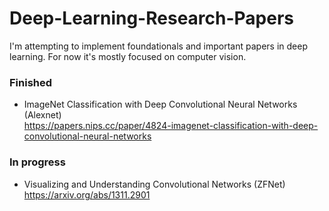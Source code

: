 # Deep-Learning-Research-Papers
I'm attempting to implement foundationals and important papers in deep learning. For now it's mostly focused on computer vision.

### Finished

- ImageNet Classification with Deep Convolutional Neural Networks (Alexnet)  
  https://papers.nips.cc/paper/4824-imagenet-classification-with-deep-convolutional-neural-networks

### In progress

- Visualizing and Understanding Convolutional Networks (ZFNet) <br/> 
  https://arxiv.org/abs/1311.2901
